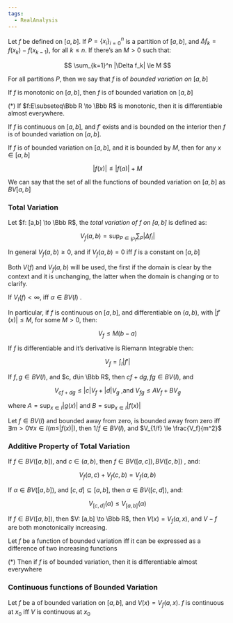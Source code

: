 ```yaml
---
tags:
  - RealAnalysis
---
```

Let $f$ be defined on $[a,b]$. If $P=\{x_i\}_{i=0}^n$ is a partition of $[a,b]$, and ${\Delta f_k = f(x_k)-f(x_{k-1})}$, for all $k \le n$. If there’s an $M >0$ such that:

$$ \sum_{k=1}^n |\Delta f_k| \le M $$

For all partitions $P$, then we say that $f$ is of _bounded variation on_ $[a,b]$

If $f$ is monotonic on $[a,b]$, then $f$ is of bounded variation on $[a,b]$

$(*)$ If $f:E\subseteq\Bbb R \to \Bbb R$ is monotonic, then it is differentiable almost everywhere.

If $f$ is continuous on $[a,b]$, and $f'$ exists and is bounded on the interior then $f$ is of bounded variation on $[a,b]$.

If $f$ is of bounded variation on $[a,b]$, and it is bounded by $M$, then for any $x \in [a,b]$

$$ |f(x)| \le |f(a)| + M $$

We can say that the set of all the functions of bounded variation on $[a,b]$ as $BV[a,b]$

### Total Variation

Let $f: [a,b] \to \Bbb R$, the _total variation of $f$ on $[a,b]$_ is defined as:

$$ V_f(a,b)=\sup_{P\in \wp_I}\sum_P |\Delta f_i| $$

In general $V_f(a,b) \ge 0$, and if $V_f(a,b) = 0$ iff $f$ is a constant on $[a,b]$

Both $V(f)$ and $V_f(a,b)$ will be used, the first if the domain is clear by the context and it is unchanging, the latter when the domain is changing or to clarify.

If $V_I(f) < \infty$, iff ${\alpha \in BV(I)}$ .

In particular, if $f$ is continuous on $[a,b]$, and differentiable on $(a,b)$, with $|f'(x)| \le M$, for some $M >0$, then:

$$ V_f \le M(b-a) $$

If $f$ is differentiable and it’s derivative is Riemann Integrable then:

$$ V_f =\int_I |f '| $$

If $f, g \in BV(I),$ and $c, d\in \Bbb R$, then $cf+dg, fg \in BV(I)$, and

$$ V_{cf+dg} \le |c|V_f + |d|V_g \text{ ,and } V_{fg} \le AV_f + BV_g $$

where $A = \sup_{x\in I}|g(x)|$ and $B = \sup_{x\in I}|f(x)|$

Let $f\in BV(I)$ and bounded away from zero, is bounded away from zero iff ${\exists m> 0\forall x\in I(m \le }|f(x)|)$, then $1/f \in BV(I)$, and $V_{1/f} \le \frac{V_f}{m^2}$

### Additive Property of Total Variation

If $f \in BV([a,b])$, and $c \in (a,b)$, then $f\in BV([a,c]), BV([c,b])$ , and:

$$ V_f{(a,c)} +V_f{(c,b)} = V_f{(a,b)} $$

If $\alpha \in BV([a,b])$, and $[c,d] \subseteq [a,b]$, then $\alpha \in BV([c,d])$, and:

$$ V_{[c,d]}(\alpha) \le V_{[a,b]}(\alpha) $$

If $f \in BV([a,b])$, then $V: [a,b] \to \Bbb R$, then $V(x) = V_f{(a,x)}$, and $V - f$ are both monotonically increasing.

Let $f$ be a function of bounded variation iff it can be expressed as a difference of two increasing functions

$(*)$ Then if $f$ is of bounded variation, then it is differentiable almost everywhere

### Continuous functions of Bounded Variation

Let $f$ be a of bounded variation on $[a,b]$, and $V(x) = V_f(a,x)$. $f$ is continuous at $x_0$ iff $V$ is continuous at $x_0$